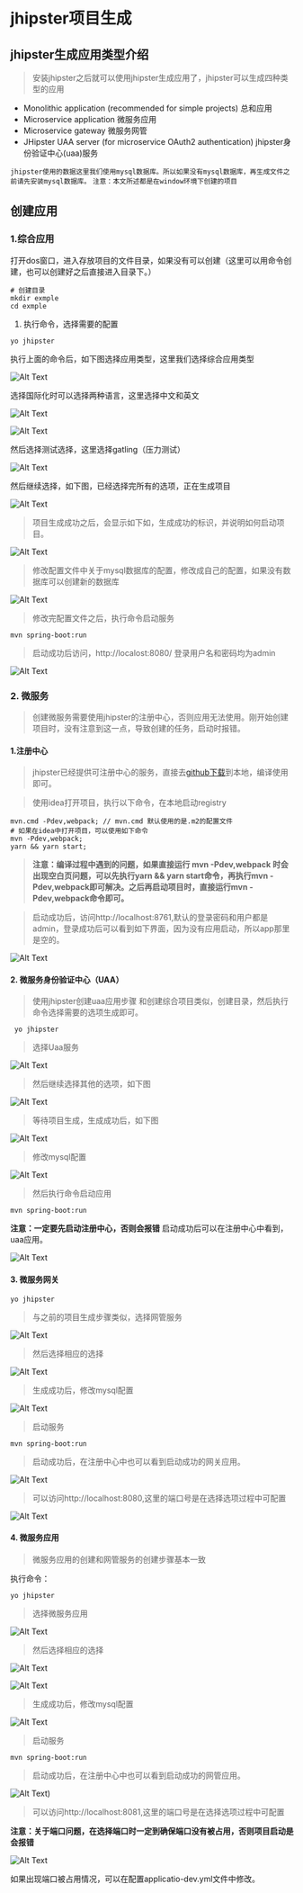 # jhipster项目生成

## jhipster生成应用类型介绍
> 安装jhipster之后就可以使用jhipster生成应用了，jhipster可以生成四种类型的应用

- Monolithic application (recommended for simple projects) 总和应用
- Microservice application 微服务应用
- Microservice gateway 微服务网管
- JHipster UAA server (for microservice OAuth2 authentication) jhipster身份验证中心(uaa)服务

`jhipster使用的数据这里我们使用mysql数据库。所以如果没有mysql数据库，再生成文件之前请先安装mysql数据库。`
`注意：本文所述都是在window环境下创建的项目`

## 创建应用

### 1.综合应用

打开dos窗口，进入存放项目的文件目录，如果没有可以创建（这里可以用命令创建，也可以创建好之后直接进入目录下。）

```
# 创建目录
mkdir exmple
cd exmple

```
1. 执行命令，选择需要的配置

``` 
yo jhipster
```
执行上面的命令后，如下图选择应用类型，这里我们选择综合应用类型    

![Alt Text](./images/create-project-1.png)
 
选择国际化时可以选择两种语言，这里选择中文和英文  

![Alt Text](./images/create-project-2.png)


![Alt Text](./images/create-project-3.png)

然后选择测试选择，这里选择gatling（压力测试）  

![Alt Text](./images/create-project-4.png)


然后继续选择，如下图，已经选择完所有的选项，正在生成项目  

![Alt Text](./images/create-project-5.png)

> 项目生成成功之后，会显示如下如，生成成功的标识，并说明如何启动项目。

![Alt Text](./images/create-project-6.png)
 
> 修改配置文件中关于mysql数据库的配置，修改成自己的配置，如果没有数据库可以创建新的数据库

![Alt Text](./images/create-project-7.png)

> 修改完配置文件之后，执行命令启动服务

```
mvn spring-boot:run
```

> 启动成功后访问，http://localost:8080/
登录用户名和密码均为admin

![Alt Text](./images/create-project-8.png)
 
### 2. 微服务
> 创建微服务需要使用jhipster的注册中心，否则应用无法使用。刚开始创建项目时，没有注意到这一点，导致创建的任务，启动时报错。

#### 1.注册中心
> jhipster已经提供可注册中心的服务，直接去[github下载](https://github.com/jhipster/jhipster-registry.git)到本地，编译使用即可。

> 使用idea打开项目，执行以下命令，在本地启动registry

```
mvn.cmd -Pdev,webpack; // mvn.cmd 默认使用的是.m2的配置文件
# 如果在idea中打开项目，可以使用如下命令
mvn -Pdev,webpack;
yarn && yarn start;

```

> **注意：编译过程中遇到的问题，如果直接运行
mvn -Pdev,webpack 时会出现空白页问题，可以先执行yarn && yarn start命令，再执行mvn -Pdev,webpack即可解决。之后再启动项目时，直接运行mvn -Pdev,webpack命令即可。**

> 启动成功后，访问http://localhost:8761,默认的登录密码和用户都是admin，登录成功后可以看到如下界面，因为没有应用启动，所以app那里是空的。

![Alt Text](./images/create-project-9.png)

#### 2. 微服务身份验证中心（UAA）
> 使用jhipster创建uaa应用步骤
和创建综合项目类似，创建目录，然后执行命令选择需要的选项生成即可。

```
 yo jhipster
```

> 选择Uaa服务

![Alt Text](./images/create-project-10.png)

> 然后继续选择其他的选项，如下图

![Alt Text](./images/create-project-11.png)

> 等待项目生成，生成成功后，如下图

![Alt Text](./images/create-project-12.png)

> 修改mysql配置

![Alt Text](./images/create-project-13.png)

> 然后执行命令启动应用

```
mvn spring-boot:run
```

**注意：一定要先启动注册中心，否则会报错**
启动成功后可以在注册中心中看到，uaa应用。

![Alt Text](./images/create-project-14.png)

#### 3. 微服务网关

```
yo jhipster
```

> 与之前的项目生成步骤类似，选择网管服务

![Alt Text](./images/create-project-15.png)

> 然后选择相应的选择

![Alt Text](./images/create-project-16.png)

> 生成成功后，修改mysql配置

![Alt Text](./images/create-project-13.png)

> 启动服务

```
mvn spring-boot:run
```

> 启动成功后，在注册中心中也可以看到启动成功的网关应用。

![Alt Text](./images/create-project-17.png)

> 可以访问http://localhost:8080,这里的端口号是在选择选项过程中可配置

![Alt Text](./images/create-project-18.png)

#### 4. 微服务应用

> 微服务应用的创建和网管服务的创建步骤基本一致

执行命令：
```
yo jhipster
```

> 选择微服务应用

![Alt Text](./images/create-project-19.png)

> 然后选择相应的选择

![Alt Text](./images/create-project-21.png)

![Alt Text](./images/create-project-20.png)

> 生成成功后，修改mysql配置

![Alt Text](./images/create-project-22.png)

> 启动服务

```
mvn spring-boot:run
```

> 启动成功后，在注册中心中也可以看到启动成功的网管应用。

![Alt Text](./images/create-project-23.png))

> 可以访问http://localhost:8081,这里的端口号是在选择选项过程中可配置


**注意：关于端口问题，在选择端口时一定到确保端口没有被占用，否则项目启动是会报错**

![Alt Text](./images/create-project-24.png)

如果出现端口被占用情况，可以在配置applicatio-dev.yml文件中修改。
